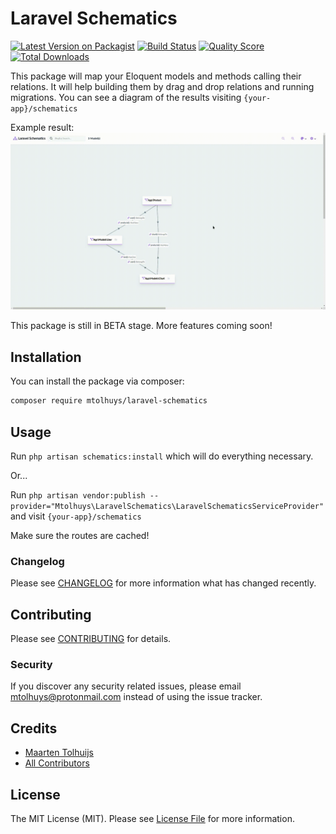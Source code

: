 # Laravel Schematics

[![Latest Version on Packagist](https://img.shields.io/packagist/v/mtolhuys/laravel-schematics.svg?style=flat-square)](https://packagist.org/packages/mtolhuys/laravel-schematics)
[![Build Status](https://img.shields.io/travis/mtolhuys/laravel-schematics/master.svg?style=flat-square)](https://travis-ci.org/mtolhuys/laravel-schematics)
[![Quality Score](https://img.shields.io/scrutinizer/g/mtolhuys/laravel-schematics.svg?style=flat-square)](https://scrutinizer-ci.com/g/mtolhuys/laravel-schematics)
[![Total Downloads](https://img.shields.io/packagist/dt/mtolhuys/laravel-schematics.svg?style=flat-square)](https://packagist.org/packages/mtolhuys/laravel-schematics)

This package will map your Eloquent models and methods calling their relations.
It will help building them by drag and drop relations and running migrations.
You can see a diagram of the results visiting `{your-app}/schematics`

Example result: 
![](resources/images/schematics.gif)

This package is still in BETA stage. More features coming soon!
    
## Installation

You can install the package via composer:

```bash
composer require mtolhuys/laravel-schematics
```

## Usage
Run `php artisan schematics:install` which will do everything necessary.

Or...

Run `php artisan vendor:publish --provider="Mtolhuys\LaravelSchematics\LaravelSchematicsServiceProvider"` and visit `{your-app}/schematics`

Make sure the routes are cached!

### Changelog

Please see [CHANGELOG](CHANGELOG.md) for more information what has changed recently.

## Contributing

Please see [CONTRIBUTING](CONTRIBUTING.md) for details.

### Security

If you discover any security related issues, please email mtolhuys@protonmail.com instead of using the issue tracker.

## Credits

- [Maarten Tolhuijs](https://github.com/mtolhuys)
- [All Contributors](../../contributors)

## License

The MIT License (MIT). Please see [License File](LICENSE.md) for more information.
